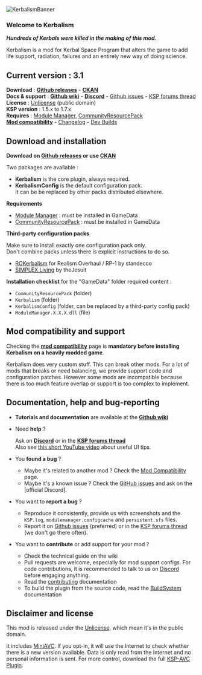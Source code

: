 ![KerbalismBanner]

### Welcome to Kerbalism

***Hundreds of Kerbals were killed in the making of this mod.***

Kerbalism is a mod for Kerbal Space Program that alters the game to add life support, radiation, failures and an entirely new way of doing science.

## Current version : 3.1 

**Download** : **[Github releases]** - **[CKAN]**  
**Docs & support** : **[Github wiki]** - **[Discord]** - [Github issues] - [KSP forums thread]  
**License** : [Unlicense] (public domain)  
**KSP version** : 1.5.x to 1.7.x  
**Requires** : [Module Manager], [CommunityResourcePack]  
**[Mod compatibility]** - [Changelog] - [Dev Builds]

## Download and installation

**Download on [Github releases] or use [CKAN]** 

Two packages are available :
- **Kerbalism** is the core plugin, always required.
- **KerbalismConfig** is the default configuration pack.\
  It can be be replaced by other packs distributed elsewhere.

**Requirements**

- [Module Manager] : must be installed in GameData
- [CommunityResourcePack] : must be installed in GameData

**Third-party configuration packs**

Make sure to install exactly one configuration pack only.\
Don't combine packs unless there is explicit instructions to do so.
- [ROKerbalism](https://github.com/Standecco/ROKerbalism) for Realism Overhaul / RP-1 by standecco
- [SIMPLEX Living](https://spacedock.info/mod/2067) by theJesuit

**Installation checklist** for the "GameData" folder required content : 

- `CommunityResourcePack` (folder)
- `Kerbalism` (folder)
- `KerbalismConfig` (folder, can be replaced by a third-party config pack)
- `ModuleManager.X.X.X.dll` (file)

## Mod compatibility and support

Checking the **[mod compatibility]** page is **mandatory before installing Kerbalism on a heavily modded game**.

Kerbalism does very custom stuff. This can break other mods. For a lot of mods that breaks or need balancing, we provide support code and configuration patches. However some mods are incompatible because there is too much feature overlap or support is too complex to implement.

## Documentation, help and bug-reporting

- **Tutorials and documentation** are available at the **[Github wiki]**

- Need **help** ?

  Ask on **[Discord]** or in the **[KSP forums thread]**\
  Also see [this short YouTube video](https://www.youtube.com/watch?v=eW9pW_839sw) about useful UI tips.

- You **found a bug** ?
  - Maybe it's related to another mod ? Check the [Mod Compatibility] page.
  - Maybe it's a known issue ? Check the [GitHub issues] and ask on the [official Discord].

- You want to **report a bug** ?
  - Reproduce it consistently, provide us with screenshots and the `KSP.log`, `modulemanager.configcache` and `persistent.sfs` files.
  - Report it on [Github issues] (preferred) or in the [KSP forums thread] (we don't go there often).

- You want to **contribute** or add support for your mod ?
  - Check the technical guide on the wiki
  - Pull requests are welcome, especially for mod support configs. For code contributions, it is recommended to talk to us on [Discord] before engaging anything.
  - Read the [contributing] documentation
  - To build the plugin from the source code, read the [BuildSystem] documentation

## Disclaimer and license

This mod is released under the [Unlicense], which mean it's in the public domain.

It includes [MiniAVC]. If you opt-in, it will use the Internet to check whether there is a new version available. Data is only read from the Internet and no personal information is sent. For more control, download the full [KSP-AVC Plugin].




[Github releases]: https://github.com/Kerbalism/Kerbalism/releases
[Github wiki]: https://github.com/Kerbalism/Kerbalism/wiki
[GitHub issues]: https://github.com/Kerbalism/Kerbalism/issues
[Dev Builds]: https://github.com/Kerbalism/DevBuilds/releases
[Mod Compatibility]: https://github.com/Kerbalism/Kerbalism/wiki/Home-~-Mod-Support
[Changelog]: https://github.com/Kerbalism/Kerbalism/blob/master/CHANGELOG.md
[Contributing]: https://github.com/Kerbalism/Kerbalism/blob/master/CONTRIBUTING.md
[BuildSystem]: https://github.com/Kerbalism/Kerbalism/blob/master/BuildSystem/README.MD
[System/API.cs]: https://github.com/Kerbalism/Kerbalism/blob/master/src/System/API.cs
[KSP forums thread]: https://forum.kerbalspaceprogram.com/index.php?/topic/172400-131144-kerbalism-v171/
[Discord]: https://discord.gg/3JAE2JE

[Module Manager]: https://github.com/sarbian/ModuleManager/releases
[CommunityResourcePack]: https://github.com/BobPalmer/CommunityResourcePack/releases
[MiniAVC]: https://ksp.cybutek.net/miniavc/Documents/README.htm
[KSP-AVC Plugin]: https://forum.kerbalspaceprogram.com/index.php?/topic/72169-13-12-ksp-avc-add-on-version-checker-plugin-1162-miniavc-ksp-avc-online-2016-10-13/
[CKAN]: https://forum.kerbalspaceprogram.com/index.php?/topic/154922-ckan-the-comprehensive-kerbal-archive-network-v1264-orion/
[Unlicense]: https://github.com/Kerbalism/Kerbalism/blob/master/LICENSE

[KerbalismBanner]: https://github.com/Kerbalism/Kerbalism/raw/master/misc/img/banner.png
